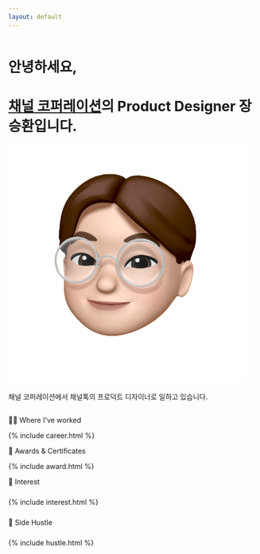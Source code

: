 ```yaml
---
layout: default
---
```


<div class='o-grid'>
  <div class='o-grid__col o-grid__col--full'>
      <hr style='visibility:hidden'>
      <div class='c-page__header'>
        <div class='c-page__header__text'>
          <h1 class='c-page__title'>안녕하세요,</h1>
          <h1 class='c-page__title'><a href='https://channel.io/ko' target='blank' ref='nofollow'>채널 코퍼레이션</a>의 Product Designer 장승환입니다.</h1>
        </div>
        <div class='c-page__header__image'>
          <img src='/images/memoji.PNG'>
        </div>
      </div>
      <p class='c-page__subtitle'>채널 코퍼레이션에서 채널톡의 프로덕트 디자이너로 일하고 있습니다.</p>
      <hr style='visibility:hidden'>
      <p class='c-page__type'>👨‍🚀 Where I've worked</p>
        {% include career.html %}
      <p class='c-page__type'>🏅 Awards & Certificates</p>
        {% include award.html %}
      <p class='c-page__type'>🔭 Interest</p>
      <div style='padding: 10px 0;'>
        {% include interest.html %}
      </div>
      <p class='c-page__type'>🍄 Side Hustle</p>
      <div style='padding: 10px 0;'>
        {% include hustle.html %}
      </div>
  </div>
</div>
